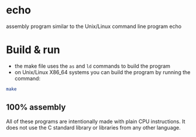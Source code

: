 # echo
assembly program similar to the Unix/Linux command line program echo

# Build & run 
- the make file uses the ``as`` and ``ld`` commands to build the program
- on Unix/Linux X86_64 systems you can build the program by running the command:
```sh
make
```

## 100% assembly 
All of these programs are intentionally made with plain CPU instructions.
It does not use the C standard library or libraries from any other language.
